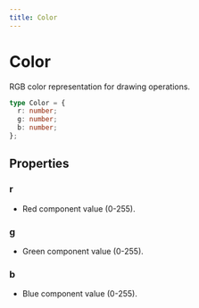 ```yaml
---
title: Color
---
```


# Color

RGB color representation for drawing operations.

```typescript
type Color = {
  r: number;
  g: number;
  b: number;
};
```

## Properties

### r

- Red component value (0-255).

### g

- Green component value (0-255).

### b

- Blue component value (0-255).
